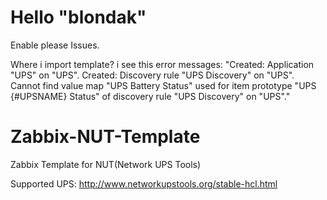 Hello "blondak"
===================
Enable please Issues.

Where i import template? i see this error messages:
"Created: Application "UPS" on "UPS".
Created: Discovery rule "UPS Discovery" on "UPS".
Cannot find value map "UPS Battery Status" used for item prototype "UPS {#UPSNAME} Status" of discovery rule "UPS Discovery" on "UPS"."




Zabbix-NUT-Template
===================

Zabbix Template for NUT(Network UPS Tools)

Supported UPS: http://www.networkupstools.org/stable-hcl.html


